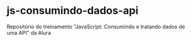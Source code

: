# js-consumindo-dados-api
Repositório do treinamento "JavaScript: Consumindo e tratando dados de uma API" da Alura
